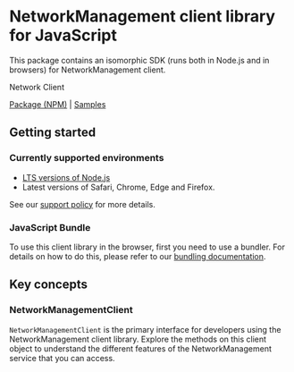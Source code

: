 # NetworkManagement client library for JavaScript

This package contains an isomorphic SDK (runs both in Node.js and in browsers) for NetworkManagement client.

Network Client

[Package (NPM)](https://www.npmjs.com/package/@msinternal/network-resource-manager) |
[Samples](https://github.com/Azure-Samples/azure-samples-js-management)

## Getting started

### Currently supported environments

- [LTS versions of Node.js](https://github.com/nodejs/release#release-schedule)
- Latest versions of Safari, Chrome, Edge and Firefox.

See our [support policy](https://github.com/Azure/azure-sdk-for-js/blob/main/SUPPORT.md) for more details.




### JavaScript Bundle
To use this client library in the browser, first you need to use a bundler. For details on how to do this, please refer to our [bundling documentation](https://aka.ms/AzureSDKBundling).

## Key concepts

### NetworkManagementClient

`NetworkManagementClient` is the primary interface for developers using the NetworkManagement client library. Explore the methods on this client object to understand the different features of the NetworkManagement service that you can access.

